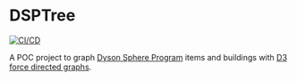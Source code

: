 # DSPTree
[![CI/CD](https://github.com/samsmithnz/DSPTree/actions/workflows/workflow.yml/badge.svg)](https://github.com/samsmithnz/DSPTree/actions/workflows/workflow.yml)

A POC project to graph [Dyson Sphere Program](https://store.steampowered.com/app/1366540/Dyson_Sphere_Program/) items and buildings with [D3](https://d3js.org/) [force directed graphs](https://en.wikipedia.org/wiki/Force-directed_graph_drawing). 
